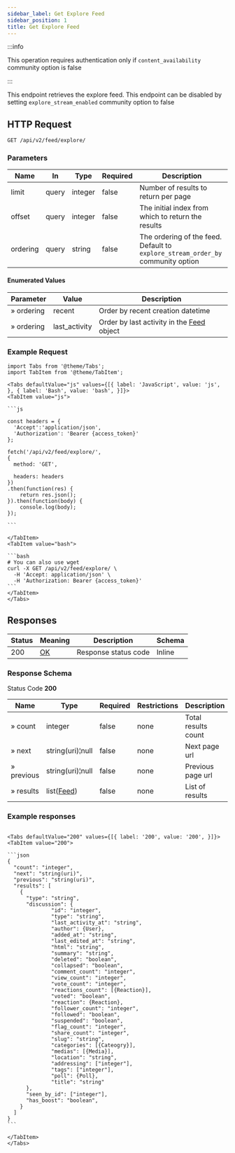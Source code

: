 ```yaml
---
sidebar_label: Get Explore Feed
sidebar_position: 1
title: Get Explore Feed
---
```


:::info

This operation requires authentication only if `content_availability` community option is false

:::

This endpoint retrieves the explore feed. This endpoint can be disabled by setting `explore_stream_enabled` community option to false

## HTTP Request

`GET /api/v2/feed/explore/`

### Parameters

|Name|In|Type|Required|Description|
|---|---|---|---|---|
|limit|query|integer|false|Number of results to return per page|
|offset|query|integer|false|The initial index from which to return the results|
|ordering|query|string|false|The ordering of the feed. Default to `explore_stream_order_by` community option|

#### Enumerated Values

|Parameter|Value|Description|
|---|---|---|
|» ordering|recent|Order by recent creation datetime|
|» ordering|last_activity|Order by last activity in the [Feed](/docs/apireference/v2/schemas/feed) object|

### Example Request

````mdx-code-block
import Tabs from '@theme/Tabs';
import TabItem from '@theme/TabItem';

<Tabs defaultValue="js" values={[{ label: 'JavaScript', value: 'js', }, { label: 'Bash', value: 'bash', }]}>
<TabItem value="js">

```js

const headers = {
  'Accept':'application/json',
  'Authorization': 'Bearer {access_token}'
};

fetch('/api/v2/feed/explore/',
{
  method: 'GET',

  headers: headers
})
.then(function(res) {
    return res.json();
}).then(function(body) {
    console.log(body);
});

```

</TabItem>
<TabItem value="bash">

```bash
# You can also use wget
curl -X GET /api/v2/feed/explore/ \
  -H 'Accept: application/json' \
  -H 'Authorization: Bearer {access_token}'
```
</TabItem>
</Tabs>
````

## Responses

|Status|Meaning|Description|Schema|
|---|---|---|---|
|200|[OK](https://tools.ietf.org/html/rfc7231#section-6.3.1)|Response status code|Inline|

### Response Schema

Status Code **200**

|Name|Type|Required|Restrictions|Description|
|---|---|---|---|---|
|» count|integer|false|none|Total results count|
|» next|string(uri)¦null|false|none|Next page url|
|» previous|string(uri)¦null|false|none|Previous page url|
|» results|list([Feed](/docs/apireference/v2/schemas/feed))|false|none|List of results|


### Example responses

````mdx-code-block

<Tabs defaultValue="200" values={[{ label: '200', value: '200', }]}>
<TabItem value="200">

```json
{
  "count": "integer",
  "next": "string(uri)",
  "previous": "string(uri)",
  "results": [
    {
      "type": "string",
      "discussion": {
              "id": "integer",
              "type": "string",
              "last_activity_at": "string",
              "author": {User},
              "added_at": "string",
              "last_edited_at": "string",
              "html": "string",
              "summary": "string",
              "deleted": "boolean",
              "collapsed": "boolean",
              "comment_count": "integer",
              "view_count": "integer",
              "vote_count": "integer",
              "reactions_count": [{Reaction}],
              "voted": "boolean",
              "reaction": {Reaction},
              "follower_count": "integer",
              "followed": "boolean",
              "suspended": "boolean",
              "flag_count": "integer",
              "share_count": "integer",
              "slug": "string",
              "categories": [{Cateogry}],
              "medias": [{Media}],
              "location": "string",
              "addressing": ["integer"],
              "tags": ["integer"],
              "poll": {Poll},
              "title": "string"
      },
      "seen_by_id": ["integer"],
      "has_boost": "boolean",
    }
  ]
}
```

</TabItem>
</Tabs>
````
